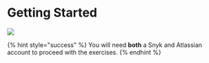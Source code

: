# Getting Started

![](https://partner-workshop-assets.s3.us-east-2.amazonaws.com/keys.png)

{% hint style="success" %}
You will need **both** a Snyk and Atlassian account to proceed with the exercises.
{% endhint %}
